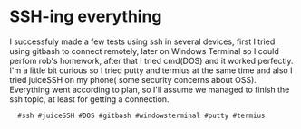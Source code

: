 # SSH-ing everything

I successfuly made a few tests using ssh in several devices, first I tried using gitbash to connect remotely, later on Windows Terminal so I could perfom rob's homework, after that
I tried cmd(DOS) and it worked perfectly. I'm a little bit curious so I tried putty and termius at the same time and also I tried juiceSSH on my phone( some security concerns about OSS).
Everything went according to plan, so I'll assume we managed to finish the ssh topic, at least for getting a connection.

      #ssh #juiceSSH #DOS #gitbash #windowsterminal #putty #termius
